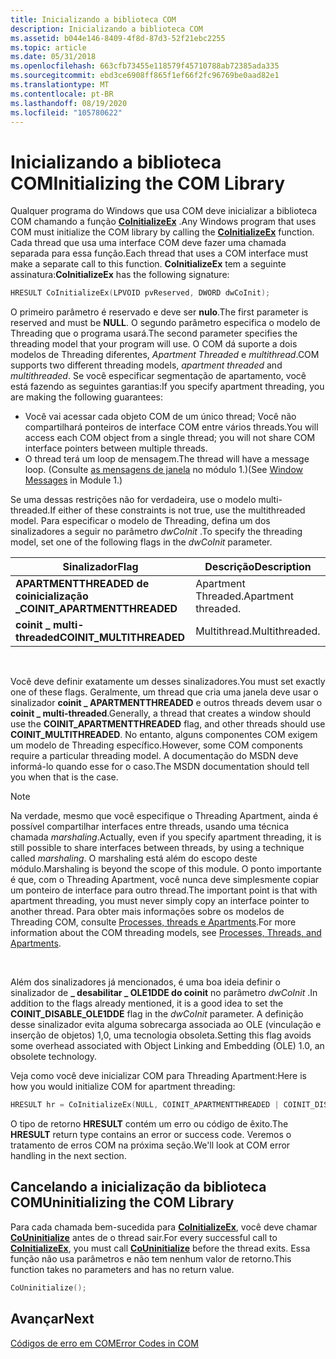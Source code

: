 ```yaml
---
title: Inicializando a biblioteca COM
description: Inicializando a biblioteca COM
ms.assetid: b044e146-8409-4f8d-87d3-52f21ebc2255
ms.topic: article
ms.date: 05/31/2018
ms.openlocfilehash: 663cfb73455e118579f45710788ab72385ada335
ms.sourcegitcommit: ebd3ce6908ff865f1ef66f2fc96769be0aad82e1
ms.translationtype: MT
ms.contentlocale: pt-BR
ms.lasthandoff: 08/19/2020
ms.locfileid: "105780622"
---
```

# <a name="initializing-the-com-library"></a><span data-ttu-id="b6123-103">Inicializando a biblioteca COM</span><span class="sxs-lookup"><span data-stu-id="b6123-103">Initializing the COM Library</span></span>

<span data-ttu-id="b6123-104">Qualquer programa do Windows que usa COM deve inicializar a biblioteca COM chamando a função [**CoInitializeEx**](/windows/desktop/api/combaseapi/nf-combaseapi-coinitializeex) .</span><span class="sxs-lookup"><span data-stu-id="b6123-104">Any Windows program that uses COM must initialize the COM library by calling the [**CoInitializeEx**](/windows/desktop/api/combaseapi/nf-combaseapi-coinitializeex) function.</span></span> <span data-ttu-id="b6123-105">Cada thread que usa uma interface COM deve fazer uma chamada separada para essa função.</span><span class="sxs-lookup"><span data-stu-id="b6123-105">Each thread that uses a COM interface must make a separate call to this function.</span></span> <span data-ttu-id="b6123-106">**CoInitializeEx** tem a seguinte assinatura:</span><span class="sxs-lookup"><span data-stu-id="b6123-106">**CoInitializeEx** has the following signature:</span></span>


```C++
HRESULT CoInitializeEx(LPVOID pvReserved, DWORD dwCoInit);
```



<span data-ttu-id="b6123-107">O primeiro parâmetro é reservado e deve ser **nulo**.</span><span class="sxs-lookup"><span data-stu-id="b6123-107">The first parameter is reserved and must be **NULL**.</span></span> <span data-ttu-id="b6123-108">O segundo parâmetro especifica o modelo de Threading que o programa usará.</span><span class="sxs-lookup"><span data-stu-id="b6123-108">The second parameter specifies the threading model that your program will use.</span></span> <span data-ttu-id="b6123-109">O COM dá suporte a dois modelos de Threading diferentes, *Apartment Threaded* e *multithread*.</span><span class="sxs-lookup"><span data-stu-id="b6123-109">COM supports two different threading models, *apartment threaded* and *multithreaded*.</span></span> <span data-ttu-id="b6123-110">Se você especificar segmentação de apartamento, você está fazendo as seguintes garantias:</span><span class="sxs-lookup"><span data-stu-id="b6123-110">If you specify apartment threading, you are making the following guarantees:</span></span>

-   <span data-ttu-id="b6123-111">Você vai acessar cada objeto COM de um único thread; Você não compartilhará ponteiros de interface COM entre vários threads.</span><span class="sxs-lookup"><span data-stu-id="b6123-111">You will access each COM object from a single thread; you will not share COM interface pointers between multiple threads.</span></span>
-   <span data-ttu-id="b6123-112">O thread terá um loop de mensagem.</span><span class="sxs-lookup"><span data-stu-id="b6123-112">The thread will have a message loop.</span></span> <span data-ttu-id="b6123-113">(Consulte [as mensagens de janela](window-messages.md) no módulo 1.)</span><span class="sxs-lookup"><span data-stu-id="b6123-113">(See [Window Messages](window-messages.md) in Module 1.)</span></span>

<span data-ttu-id="b6123-114">Se uma dessas restrições não for verdadeira, use o modelo multi-threaded.</span><span class="sxs-lookup"><span data-stu-id="b6123-114">If either of these constraints is not true, use the multithreaded model.</span></span> <span data-ttu-id="b6123-115">Para especificar o modelo de Threading, defina um dos sinalizadores a seguir no parâmetro *dwCoInit* .</span><span class="sxs-lookup"><span data-stu-id="b6123-115">To specify the threading model, set one of the following flags in the *dwCoInit* parameter.</span></span>



| <span data-ttu-id="b6123-116">Sinalizador</span><span class="sxs-lookup"><span data-stu-id="b6123-116">Flag</span></span>                          | <span data-ttu-id="b6123-117">Descrição</span><span class="sxs-lookup"><span data-stu-id="b6123-117">Description</span></span>         |
|-------------------------------|---------------------|
| <span data-ttu-id="b6123-118">**APARTMENTTHREADED de coinicialização \_**</span><span class="sxs-lookup"><span data-stu-id="b6123-118">**COINIT\_APARTMENTTHREADED**</span></span> | <span data-ttu-id="b6123-119">Apartment Threaded.</span><span class="sxs-lookup"><span data-stu-id="b6123-119">Apartment threaded.</span></span> |
| <span data-ttu-id="b6123-120">**coinit \_ multi-threaded**</span><span class="sxs-lookup"><span data-stu-id="b6123-120">**COINIT\_MULTITHREADED**</span></span>     | <span data-ttu-id="b6123-121">Multithread.</span><span class="sxs-lookup"><span data-stu-id="b6123-121">Multithreaded.</span></span>      |



 

<span data-ttu-id="b6123-122">Você deve definir exatamente um desses sinalizadores.</span><span class="sxs-lookup"><span data-stu-id="b6123-122">You must set exactly one of these flags.</span></span> <span data-ttu-id="b6123-123">Geralmente, um thread que cria uma janela deve usar o sinalizador **coinit \_ APARTMENTTHREADED** e outros threads devem usar o **coinit \_ multi-threaded**.</span><span class="sxs-lookup"><span data-stu-id="b6123-123">Generally, a thread that creates a window should use the **COINIT\_APARTMENTTHREADED** flag, and other threads should use **COINIT\_MULTITHREADED**.</span></span> <span data-ttu-id="b6123-124">No entanto, alguns componentes COM exigem um modelo de Threading específico.</span><span class="sxs-lookup"><span data-stu-id="b6123-124">However, some COM components require a particular threading model.</span></span> <span data-ttu-id="b6123-125">A documentação do MSDN deve informá-lo quando esse for o caso.</span><span class="sxs-lookup"><span data-stu-id="b6123-125">The MSDN documentation should tell you when that is the case.</span></span>

> [!Note]  
> <span data-ttu-id="b6123-126">Na verdade, mesmo que você especifique o Threading Apartment, ainda é possível compartilhar interfaces entre threads, usando uma técnica chamada *marshaling*.</span><span class="sxs-lookup"><span data-stu-id="b6123-126">Actually, even if you specify apartment threading, it is still possible to share interfaces between threads, by using a technique called *marshaling*.</span></span> <span data-ttu-id="b6123-127">O marshaling está além do escopo deste módulo.</span><span class="sxs-lookup"><span data-stu-id="b6123-127">Marshaling is beyond the scope of this module.</span></span> <span data-ttu-id="b6123-128">O ponto importante é que, com o Threading Apartment, você nunca deve simplesmente copiar um ponteiro de interface para outro thread.</span><span class="sxs-lookup"><span data-stu-id="b6123-128">The important point is that with apartment threading, you must never simply copy an interface pointer to another thread.</span></span> <span data-ttu-id="b6123-129">Para obter mais informações sobre os modelos de Threading COM, consulte [Processes, threads e Apartments](/windows/desktop/com/processes--threads--and-apartments).</span><span class="sxs-lookup"><span data-stu-id="b6123-129">For more information about the COM threading models, see [Processes, Threads, and Apartments](/windows/desktop/com/processes--threads--and-apartments).</span></span>

 

<span data-ttu-id="b6123-130">Além dos sinalizadores já mencionados, é uma boa ideia definir o sinalizador de **\_ desabilitar \_ OLE1DDE do coinit** no parâmetro *dwCoInit* .</span><span class="sxs-lookup"><span data-stu-id="b6123-130">In addition to the flags already mentioned, it is a good idea to set the **COINIT\_DISABLE\_OLE1DDE** flag in the *dwCoInit* parameter.</span></span> <span data-ttu-id="b6123-131">A definição desse sinalizador evita alguma sobrecarga associada ao OLE (vinculação e inserção de objetos) 1,0, uma tecnologia obsoleta.</span><span class="sxs-lookup"><span data-stu-id="b6123-131">Setting this flag avoids some overhead associated with Object Linking and Embedding (OLE) 1.0, an obsolete technology.</span></span>

<span data-ttu-id="b6123-132">Veja como você deve inicializar COM para Threading Apartment:</span><span class="sxs-lookup"><span data-stu-id="b6123-132">Here is how you would initialize COM for apartment threading:</span></span>


```C++
HRESULT hr = CoInitializeEx(NULL, COINIT_APARTMENTTHREADED | COINIT_DISABLE_OLE1DDE);
```



<span data-ttu-id="b6123-133">O tipo de retorno **HRESULT** contém um erro ou código de êxito.</span><span class="sxs-lookup"><span data-stu-id="b6123-133">The **HRESULT** return type contains an error or success code.</span></span> <span data-ttu-id="b6123-134">Veremos o tratamento de erros COM na próxima seção.</span><span class="sxs-lookup"><span data-stu-id="b6123-134">We'll look at COM error handling in the next section.</span></span>

## <a name="uninitializing-the-com-library"></a><span data-ttu-id="b6123-135">Cancelando a inicialização da biblioteca COM</span><span class="sxs-lookup"><span data-stu-id="b6123-135">Uninitializing the COM Library</span></span>

<span data-ttu-id="b6123-136">Para cada chamada bem-sucedida para [**CoInitializeEx**](/windows/desktop/api/combaseapi/nf-combaseapi-coinitializeex), você deve chamar [**CoUninitialize**](/windows/desktop/api/combaseapi/nf-combaseapi-couninitialize) antes de o thread sair.</span><span class="sxs-lookup"><span data-stu-id="b6123-136">For every successful call to [**CoInitializeEx**](/windows/desktop/api/combaseapi/nf-combaseapi-coinitializeex), you must call [**CoUninitialize**](/windows/desktop/api/combaseapi/nf-combaseapi-couninitialize) before the thread exits.</span></span> <span data-ttu-id="b6123-137">Essa função não usa parâmetros e não tem nenhum valor de retorno.</span><span class="sxs-lookup"><span data-stu-id="b6123-137">This function takes no parameters and has no return value.</span></span>


```C++
CoUninitialize();
```



## <a name="next"></a><span data-ttu-id="b6123-138">Avançar</span><span class="sxs-lookup"><span data-stu-id="b6123-138">Next</span></span>

[<span data-ttu-id="b6123-139">Códigos de erro em COM</span><span class="sxs-lookup"><span data-stu-id="b6123-139">Error Codes in COM</span></span>](error-codes-in-com.md)

 

 